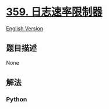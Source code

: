 # [359. 日志速率限制器](https://leetcode-cn.com/problems/logger-rate-limiter)

[English Version](/leetcode/0300-0399/0359.Logger%20Rate%20Limiter/README_EN.md)

## 题目描述

<!-- 这里写题目描述 -->

None

## 解法

<!-- 这里可写通用的实现逻辑 -->

<!-- tabs:start -->

### **Python**

<!-- 这里可写当前语言的特殊实现逻辑 -->

```python

```

<!-- tabs:end -->
